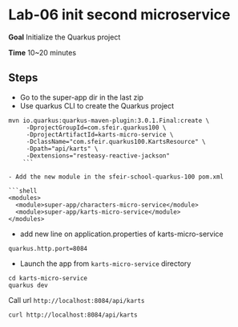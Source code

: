 # Lab-06 init second microservice

**Goal** Initialize the Quarkus project

**Time** 10~20 minutes

## Steps
- Go to the super-app dir in the last zip
- Use quarkus CLI to create the Quarkus project

```shell
mvn io.quarkus:quarkus-maven-plugin:3.0.1.Final:create \
     -DprojectGroupId=com.sfeir.quarkus100 \
     -DprojectArtifactId=karts-micro-service \
     -DclassName="com.sfeir.quarkus100.KartsResource" \
     -Dpath="api/karts" \
     -Dextensions="resteasy-reactive-jackson"
    ```

- Add the new module in the sfeir-school-quarkus-100 pom.xml

```shell
<modules>
  <module>super-app/characters-micro-service</module>
  <module>super-app/karts-micro-service</module>
</modules>
```

- add new line on application.properties of karts-micro-service

```shell
quarkus.http.port=8084
```

- Launch the app from `karts-micro-service` directory

```shell
cd karts-micro-service
quarkus dev
```

Call url `http://localhost:8084/api/karts`

```shell
curl http://localhost:8084/api/karts
```



